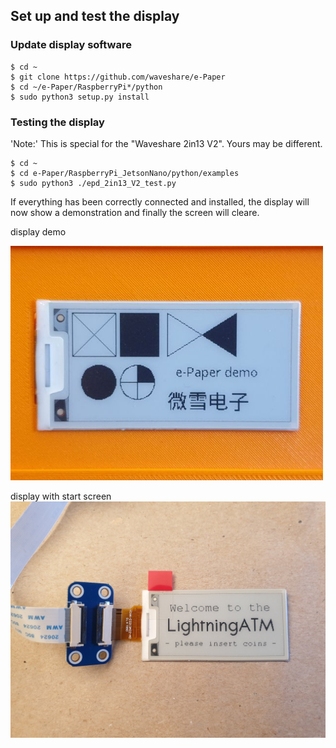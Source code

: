 ## Set up and test the display

### Update display software

```
$ cd ~
$ git clone https://github.com/waveshare/e-Paper
$ cd ~/e-Paper/RaspberryPi*/python
$ sudo python3 setup.py install
```

###  Testing the display

'Note:' This is special for the "Waveshare 2in13 V2". Yours may be different.

```
$ cd ~
$ cd e-Paper/RaspberryPi_JetsonNano/python/examples
$ sudo python3 ./epd_2in13_V2_test.py
```

If everything has been correctly connected and installed, the display will now show a demonstration and finally the screen will cleare.

display demo

<img src="../pictures/display_demo.jpg" width="500">

display with start screen
![display](../pictures/display_2.13inch.jpg)

